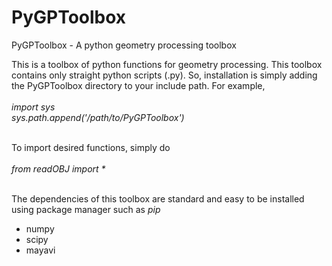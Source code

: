 # PyGPToolbox
PyGPToolbox - A python geometry processing toolbox

This is a toolbox of python functions for geometry processing. This toolbox contains only straight python scripts (.py). So, installation is simply adding the PyGPToolbox directory to your include path. For example,<br /><br />
_import sys_ <br />
_sys.path.append('/path/to/PyGPToolbox')_<br /><br />

To import desired functions, simply do <br /><br />
_from readOBJ import *_<br /><br />

The dependencies of this toolbox are standard and easy to be installed using package manager such as _pip_<br />
- numpy<br />
- scipy<br />
- mayavi<br />


